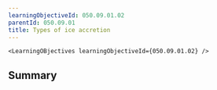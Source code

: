```yaml
---
learningObjectiveId: 050.09.01.02
parentId: 050.09.01
title: Types of ice accretion
---
```


```tsx eval
<LearningOBjectives learningObjectiveId={050.09.01.02} />
```

## Summary
